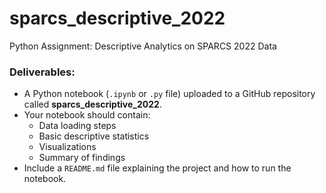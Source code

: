 # sparcs_descriptive_2022
Python Assignment: Descriptive Analytics on SPARCS 2022 Data

### Deliverables:
- A Python notebook (`.ipynb` or `.py` file) uploaded to a GitHub repository called **sparcs_descriptive_2022**.
- Your notebook should contain:
  - Data loading steps
  - Basic descriptive statistics
  - Visualizations
  - Summary of findings
- Include a `README.md` file explaining the project and how to run the notebook.
  